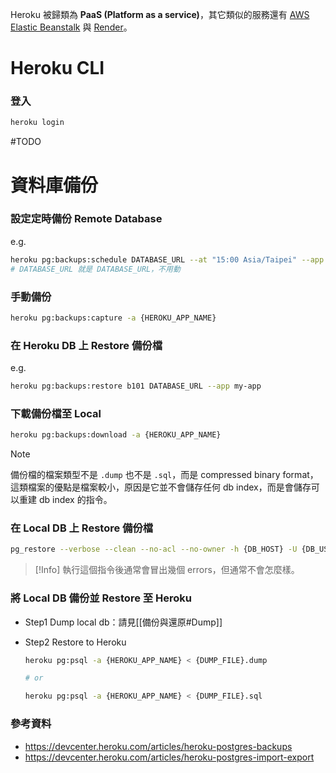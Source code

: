 Heroku 被歸類為 **PaaS (Platform as a service)**，其它類似的服務還有 [AWS Elastic Beanstalk](https://aws.amazon.com/tw/elasticbeanstalk/) 與 [Render](https://render.com/)。

# Heroku CLI

### 登入

```bash
heroku login
```

#TODO

# 資料庫備份

### 設定定時備份 Remote Database

e.g.

```bash
heroku pg:backups:schedule DATABASE_URL --at "15:00 Asia/Taipei" --app my-app
# DATABASE_URL 就是 DATABASE_URL，不用動
```

### 手動備份

```bash
heroku pg:backups:capture -a {HEROKU_APP_NAME}
```

### 在 Heroku DB 上 Restore 備份檔

e.g.

```bash
heroku pg:backups:restore b101 DATABASE_URL --app my-app
```

### 下載備份檔至 Local

```bash
heroku pg:backups:download -a {HEROKU_APP_NAME}
```

>[!Note]
>備份檔的檔案類型不是 `.dump` 也不是 `.sql`，而是 compressed binary format，這類檔案的優點是檔案較小，原因是它並不會儲存任何 db index，而是會儲存可以重建 db index 的指令。

### 在 Local DB 上 Restore 備份檔

```bash
pg_restore --verbose --clean --no-acl --no-owner -h {DB_HOST} -U {DB_USER} -d {DB_NAME} {BACKUP_FILE_NAME}
```

>[!Info]
>執行這個指令後通常會冒出幾個 errors，但通常不會怎麼樣。

### 將 Local DB 備份並 Restore 至 Heroku

- Step1 Dump local db：請見[[備份與還原#Dump]]
- Step2 Restore to Heroku

    ```bash
    heroku pg:psql -a {HEROKU_APP_NAME} < {DUMP_FILE}.dump
    
    # or

    heroku pg:psql -a {HEROKU_APP_NAME} < {DUMP_FILE}.sql
    ```

### 參考資料

- <https://devcenter.heroku.com/articles/heroku-postgres-backups>
- <https://devcenter.heroku.com/articles/heroku-postgres-import-export>
